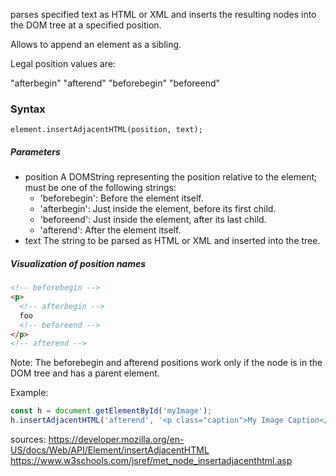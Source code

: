 parses specified text as HTML or XML and inserts the resulting nodes into the DOM tree at a specified position.

Allows to append an element as a sibling.

Legal position values are:

"afterbegin"
"afterend"
"beforebegin"
"beforeend"

### Syntax
`element.insertAdjacentHTML(position, text);`

##### Parameters
- position
    A DOMString representing the position relative to the element; must be one of the following strings:
  - 'beforebegin': Before the element itself.
  - 'afterbegin': Just inside the element, before its first child.
  - 'beforeend': Just inside the element, after its last child.
  - 'afterend': After the element itself.
- text
    The string to be parsed as HTML or XML and inserted into the tree.

##### Visualization of position names
```html
<!-- beforebegin -->
<p>
  <!-- afterbegin -->
  foo
  <!-- beforeend -->
</p>
<!-- afterend -->
```
Note: The beforebegin and afterend positions work only if the node is in the DOM tree and has a parent element.

Example: 
```js
const h = document.getElementById('myImage');
h.insertAdjacentHTML('afterend', '<p class="caption">My Image Caption</p>');
```

sources:
https://developer.mozilla.org/en-US/docs/Web/API/Element/insertAdjacentHTML
https://www.w3schools.com/jsref/met_node_insertadjacenthtml.asp
